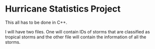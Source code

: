 # Hurricane Statistics Project

This all has to be done in C++.

I will have two files. One will contain IDs of storms that are classified as tropical storms and the other file will contain the information of all the storms. 

